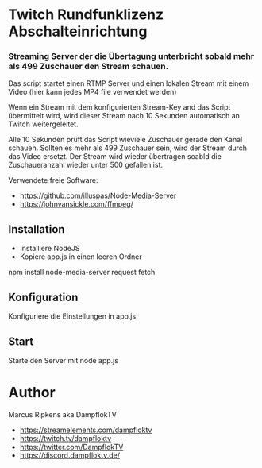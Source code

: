 # Twitch Rundfunklizenz Abschalteinrichtung

### Streaming Server der die Übertagung unterbricht sobald mehr als 499 Zuschauer den Stream schauen.

Das script startet einen RTMP Server und einen lokalen Stream mit einem Video (hier kann jedes MP4 file verwendet werden)

Wenn ein Stream mit dem konfigurierten Stream-Key and das Script übermittelt wird, wird dieser Stream nach 10 Sekunden automatisch an Twitch weitergeleitet.

Alle 10 Sekunden prüft das Script wieviele Zuschauer gerade den Kanal schauen.
Sollten es mehr als 499 Zuschauer sein, wird der Stream durch das Video ersetzt.
Der Stream wird wieder übertragen soabld die Zuschaueranzahl wieder unter 500 gefallen ist.

Verwendete freie Software:

- https://github.com/illuspas/Node-Media-Server
- https://johnvansickle.com/ffmpeg/


## Installation

- Installiere NodeJS
- Kopiere app.js in einen leeren Ordner

npm install node-media-server request fetch

## Konfiguration
Konfiguriere die Einstellungen in app.js

## Start
Starte den Server mit node app.js

# Author
Marcus Ripkens aka DampflokTV

- https://streamelements.com/dampfloktv
- https://twitch.tv/dampfloktv
- https://twitter.com/DampflokTV
- https://discord.dampfloktv.de/

